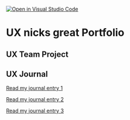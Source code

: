 [![Open in Visual Studio Code](https://classroom.github.com/assets/open-in-vscode-f059dc9a6f8d3a56e377f745f24479a46679e63a5d9fe6f495e02850cd0d8118.svg)](https://classroom.github.com/online_ide?assignment_repo_id=6806442&assignment_repo_type=AssignmentRepo)
# UX nicks great Portfolio


## UX Team Project


## UX Journal

[Read my journal entry 1](j01/)



[Read my journal entry 2](j02/)


[Read my journal entry 3](Jo3/)


